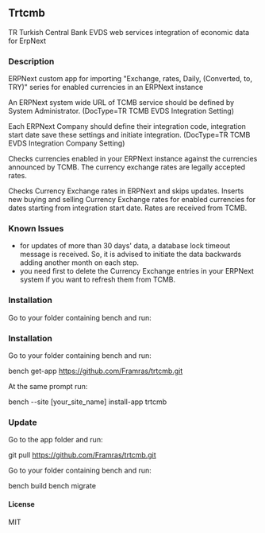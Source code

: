 ## Trtcmb

TR Turkish Central Bank EVDS web services integration of economic data for ErpNext

### Description

ERPNext custom app for importing "Exchange, rates, Daily, (Converted, to, TRY)" series for enabled currencies in an ERPNext instance

An ERPNext system wide URL of TCMB service should be defined by System Administrator. (DocType=TR TCMB EVDS Integration Setting)

Each ERPNext Company should define their integration code, integration start date save these settings and initiate integration. (DocType=TR TCMB EVDS Integration Company Setting)

Checks currencies enabled in your ERPNext instance against the currencies announced by TCMB. The currency exchange rates are legally accepted rates.

Checks Currency Exchange rates in ERPNext and skips updates. Inserts new buying and selling Currency Exchange rates for enabled currencies for dates starting from integration start date. Rates are received from TCMB.

### Known Issues

* for updates of more than 30 days' data, a database lock timeout message is received. So, it is advised to initiate the data backwards adding another month on each step.
* you need first to delete the Currency Exchange entries in your ERPNext system if you want to refresh them from TCMB.

### Installation

Go to your folder containing bench and run:

### Installation

Go to your folder containing bench and run:

bench get-app https://github.com/Framras/trtcmb.git

At the same prompt run:

bench --site [your_site_name] install-app trtcmb

### Update

Go to the app folder and run:

git pull https://github.com/Framras/trtcmb.git

Go to your folder containing bench and run:

bench build
bench migrate

#### License

MIT
